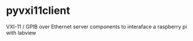 pyvxi11client
===========

VXI-11 / GPIB over Ethernet server components to interaface a raspberry pi with labview
